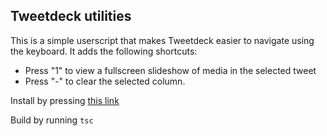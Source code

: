 ## Tweetdeck utilities

This is a simple userscript that makes Tweetdeck easier to navigate using the keyboard. It adds the following shortcuts:

- Press "1" to view a fullscreen slideshow of media in the selected tweet
- Press "-" to clear the selected column.

Install by pressing [this link](https://github.com/KriPet/td-utilities/raw/master/td-utilities.user.js)

Build by running `tsc`
